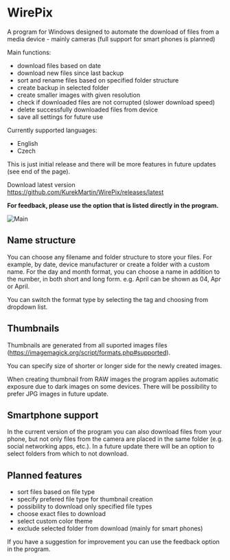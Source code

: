# WirePix
A program for Windows designed to automate the download of files from a media device - mainly cameras (full support for smart phones is planned)

Main functions:
- download files based on date
- download new files since last backup
- sort and rename files based on specified folder structure
- create backup in selected folder
- create smaller images with given resolution
- check if downloaded files are not corrupted (slower download speed)
- delete successfully downloaded files from device
- save all settings for future use

Currently supported languages:
- English
- Czech

This is just initial release and there will be more features in future updates (see end of the page).

Download latest version https://github.com/KurekMartin/WirePix/releases/latest

**For feedback, please use the option that is listed directly in the program.**

![Main](https://user-images.githubusercontent.com/79570332/164648004-d3749cd4-3c7e-4b7e-bb43-5694332c95f1.png)

## Name structure
You can choose any filename and folder structure to store your files. For example, by date, device manufacturer or create a folder with a custom name.
For the day and month format, you can choose a name in addition to the number, in both short and long form. e.g. April can be shown as 04, Apr or April.

You can switch the format type by selecting the tag and choosing from dropdown list.

## Thumbnails
Thumbnails are generated from all suported images files (https://imagemagick.org/script/formats.php#supported).

You can specify size of shorter or longer side for the newly created images.

When creating thumbnail from RAW images the program applies automatic exposure due to dark images on some devices. There will be possibility to prefer JPG images in future update.

## Smartphone support
In the current version of the program you can also download files from your phone, but not only files from the camera are placed in the same folder (e.g. social networking apps, etc.). In a future update there will be an option to select folders from which to not download.

## Planned features
- sort files based on file type
- specify prefered file type for thumbnail creation
- possibility to download only specified file types
- choose exact files to download
- select custom color theme
- exclude selected folder from download (mainly for smart phones)

If you have a suggestion for improvement you can use the feedback option in the program.

